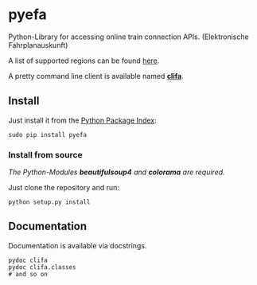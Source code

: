 pyefa
=====

Python-Library for accessing online train connection APIs. (Elektronische Fahrplanauskunft)

A list of supported regions can be found [here](https://github.com/NoMoKeTo/pyefa/wiki/Supported-Regions).

A pretty command line client is available named __[clifa](https://nomoketo.github.io/clifa)__.

## Install

Just install it from the [Python Package Index](https://pypi.python.org/pypi/pyefa):

```
sudo pip install pyefa
```

### Install from source

*The Python-Modules __beautifulsoup4__ and __colorama__ are required.*

Just clone the repository and run:

```
python setup.py install
```

## Documentation

Documentation is available via docstrings.

```
pydoc clifa
pydoc clifa.classes
# and so on
```
